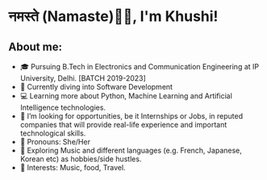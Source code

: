 # नमस्ते (Namaste)🙏🏻, I'm Khushi!


## About me: 

- 🎓 Pursuing B.Tech in Electronics and Communication Engineering at IP University, Delhi. [BATCH 2019-2023]
- 🌊 Currently diving into Software Development
- 💻 Learning more about Python, Machine Learning and Artificial Intelligence technologies.
- 🤔 I’m looking for opportunities, be it Internships or Jobs, in reputed companies that will provide real-life experience and important technological skills.
- 👩 Pronouns: She/Her
- 🍂 Exploring Music and different languages (e.g. French, Japanese, Korean etc) as hobbies/side hustles.
- 🌻 Interests: Music, food, Travel.
